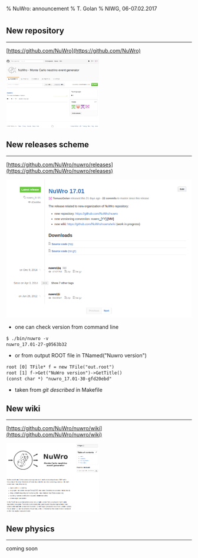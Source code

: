 % NuWro: announcement
% T. Golan
% NIWG, 06-07.02.2017

#

## New repository

---

[https://github.com/NuWro](https://github.com/NuWro)

<img src="../img/nuwro/new_repo.png" width=50%>

## New releases scheme

---

[https://github.com/NuWro/nuwro/releases](https://github.com/NuWro/nuwro/releases)

<img src="../img/nuwro/new_rel.png" class="left">
<div class="right">

* one can check version from command line

```
$ ./bin/nuwro -v
nuwro_17.01-27-g0563b32
```

* or from output ROOT file in TNamed("Nuwro version")

```
root [0] TFile* f = new TFile("out.root")
root [1] f->Get("NuWro version")->GetTitle()
(const char *) "nuwro_17.01-30-gfd20ebd"
```

* taken from *git described* in Makefile

</div>

## New wiki

---

[https://github.com/NuWro/nuwro/wiki](https://github.com/NuWro/nuwro/wiki)

<img src="../img/nuwro/new_wiki.png" width=50%>

## New physics

---

coming soon